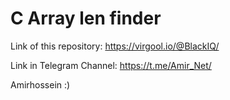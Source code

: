 # C Array len finder

Link of this repository:
https://virgool.io/@BlackIQ/

Link in Telegram Channel:
https://t.me/Amir_Net/

Amirhossein :)
